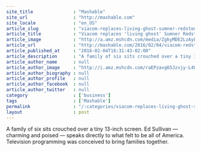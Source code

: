```yaml
---
site_title               : "Mashable"
site_url                 : "http://mashable.com"
site_locale              : "en_US"
article_slug             : "viacom-replaces-living-ghost-sumner-redstone-with-his-daughter-s-rival"
article_title            : "Viacom replaces 'living ghost' Sumner Redstone with his daughter's rival"
article_image            : "http://a.amz.mshcdn.com/media/ZgkyMDE2LzAyLzA0LzJiLzMzMTg5ZDVhNGE0Ljg0NWVmLmpwZwpwCXRodW1iCTEyMDB4NjMwCmUJanBn/4fc9ef46/915/33189d5a4a4840da8114110816c99285.jpg"
article_url              : "http://mashable.com/2016/02/04/viacom-redstone/"
article_published_at     : "2016-02-04T16:31:43-02:00"
article_description      : "A family of six sits crouched over a tiny 13-inch screen. Ed Sullivan — charming and poised — speaks directly to what felt to be all of America. Television programming was conceived to bring families together."
article_author_name      : null
article_author_image     : "http://i.amz.mshcdn.com/raEPzavg65Jzvjy-L4U699QBlmQ=/90x90/default-m.jpg"
article_author_biography : null
article_author_profile   : null
article_author_facebook  : null
article_author_twitter   : null
category                 : ['business']
tags                     : ['Mashable']
permalink                : "/:categories/viacom-replaces-living-ghost-sumner-redstone-with-his-daughter-s-rival/"
layout                   : post
---
```


A family of six sits crouched over a tiny 13-inch screen. Ed Sullivan — charming and poised — speaks directly to what felt to be all of America. Television programming was conceived to bring families together.

